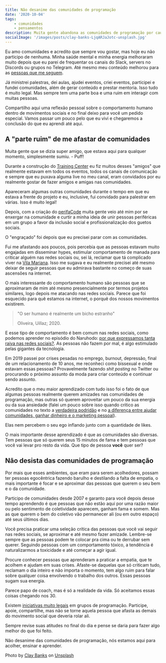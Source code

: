 ```yaml
---
title: Não desanime das comunidades de programação
date: '2020-10-04'
tags:
    - comunidades
    - pensamentos
description: Muita gente abandona as comunidades de programação por causa do comportamento tóxico de algumas pessoas. Hoje eu estou aqui para te pedir que não desanime.
socialImage: '/images/posts/clay-banks-LjqARJaJotc-unsplash.jpg'
---
```

Eu amo comunidades e acredito que sempre vou gostar, mas hoje eu não participo de nenhuma. Minha saúde mental e minha energia melhoraram muito depois que eu parei de frequentar os canais do Slack, servers no Discords ou grupos no Telegram. Até mesmo meu conteúdo melhorou para as [pessoas que me seguem](https://twitch.tv/uillaz).

Já ministrei palestras, dei aulas, ajudei eventos, criei eventos, participei e fundei comunidades, além de gerar conteúdo e prestar mentoria. Isso tudo é muito legal. Mas sempre tem uma parte boa e uma ruim em interagir com muitas pessoas.

Compartilho aqui uma reflexão pessoal sobre o comportamento humano dentro de movimentos sociais e no final deixo para você um pedido especial. Vamos passar um pouco pelo que eu vivi e chegaremos a conclusão do que eu aprendi até aqui.

## A "parte ruim" de me afastar de comunidades

Muita gente que se dizia super amigo, que estava aqui para qualquer momento, simplesmente sumiu. - Puff! 

Durante a construção do [Training Center](https://github.com/training-center) eu fiz muitos desses "amigos" que realmente estavam em todos os eventos, todos os canais de comunicação e sempre que eu puxava alguma live no meu canal, eram convidados por eu realmente gostar de fazer amigos e amigas nas comunidades.

Apareceram algumas outras comunidades durante o tempo em que eu estava a frente do projeto e eu, inclusive, fui convidado para palestrar em várias. Isso é muito legal!

Depois, com a criação do [perifaCode](https://perifacode.com/) muita gente veio até mim por se enxergar na comunidade e curtir a minha ideia de unir pessoas periféricas em um grupo a favor da inclusão social e profissionalização dos guetos sociais.

O "engraçado" foi depois que eu precisei parar com as comunidades.

Fui me afastando aos poucos, pois percebia que as pessoas estavam muito engajadas em disseminar hypes, estimular comportamento de manada para criticar alguém nas redes sociais ou, sei lá, reclamar que tá complicado viver na [Vila Mariana](https://pt.wikipedia.org/wiki/Vila_Mariana_(distrito_de_S%C3%A3o_Paulo)). Isso me sugava e eu realmente precisei até mesmo deixar de seguir pessoas que eu admirava bastante no começo de suas ascensões na internet.

O mais interessante do comportamento humano são pessoas que se aproximaram de mim até mesmo presencialmente por termos projetos similares, logo depois me atacando nas redes sociais. Parece que foi esquecido para quê estamos na internet, o porquê dos nossos movimentos existirem.

> "O ser humano é realmente um bicho estranho"
>
> Oliveira, Uillaz; 2020.

E esse tipo de comportamento é bem comum nas redes sociais, como podemos aprender no episódio do Naruhodo: [por que expressamos tanta raiva nas redes sociais?](https://www.b9.com.br/shows/naruhodo/naruhodo-140-por-que-expressamos-tanta-raiva-nas-redes-sociais/). As pessoas não fazem por mal, é algo estimulado pelas gigantes da tecnologia.

Em 2019 passei por crises pesadas no emprego, burnout, depressão, final de um relacionamento de 10 anos, me reconheci como bissexual e onde estavam essas pessoas? Provavelmente fazendo *shit posting* no Twitter ou procurando o próximo assunto da moda para criar conteúdo e continuar sendo assunto.

Acredito que o meu maior aprendizado com tudo isso foi o fato de que algumas pessoas realmente querem amizades nas comunidades de programação, mas outras só querem aproveitar um pouco da sua energia ou da sua ansiedade (falei um pouco sobre isso quando critico as comunidades no texto a [verdadeira podridão](/posts/A-verdadeira-podridao/) e no [a diferença entre ajudar comunidades, ganhar dinheiro e o marketing pessoal](/posts/a-diferença-entre-ajudar-comunidades-ganhar-dinheiro-com-o-mercado-de-educação-e-o-marketing-pessoal/)).

Elas nem percebem o seu ego inflando junto com a quantidade de likes.

O mais importante desse aprendizado é que as comunidades são diversas. Tem pessoas que só querem seus 15 minutos de fama e tem pessoas que você vai levar pro resto da vida. Que tipo de pessoa **você** quer ser?

## Não desista das comunidades de programação

Por mais que esses ambientes, que eram para serem acolhedores, possam ter pessoas egocêntrica fazendo barulho e destilando a falta de empatia, o mais importante é focar e se aproximar das pessoas que querem o seu bem e o da comunidade.

Participo de comunidades desde 2007 e garanto para você depois desse tempo aprendendo é que pessoas que não estão aqui por uma razão maior ou pelo sentimento de coletividade aparecem, ganham fama e somem. Mas as que querem o bem do coletivo vão permanecer ali (ou em outro espaço) até seus últimos dias. 

Você precisa praticar uma seleção crítica das pessoas que você vai seguir nas redes sociais, se aproximar e até mesmo fazer amizade. Lembre-se sempre que as pessoas podem te colocar pra cima ou te derrubar sem querer. Seguindo pessoas com um comportamento tóxico, a tendência é naturalizarmos a toxicidade e até começar a agir igual.

Procure conhecer pessoas que aprenderam a praticar a empatia, que te acolhem e ajudam em suas crises. Afaste-se daquelas que só criticam tudo, reclamam o dia inteiro e não importa o momento, tem algo ruim para falar sobre qualquer coisa envolvendo o trabalho dos outros. Essas pessoas sugam sua energia.

Parece papo de coach, mas é só a realidade da vida. Só aceitamos essas coisas chegando nos 30.

Existem [iniciativas muito legais](/posts/doe-livros-na-comunidade-que-voc%C3%AA-participa/) em grupos de programação. Participe, apoie, compartilhe, mas não se torne aquela pessoa que afasta as demais do movimento social que deveria rolar ali.

Sempre revise suas atitudes no final do dia e pense se daria para fazer algo melhor do que foi feito.

Não desanime das comunidades de programação, nós estamos aqui para acolher, ensinar e aprender.

<span>Photo by <a href="https://unsplash.com/@claybanks?utm_source=unsplash&amp;utm_medium=referral&amp;utm_content=creditCopyText">Clay Banks</a> on <a href="https://unsplash.com/s/photos/community?utm_source=unsplash&amp;utm_medium=referral&amp;utm_content=creditCopyText">Unsplash</a></span>
